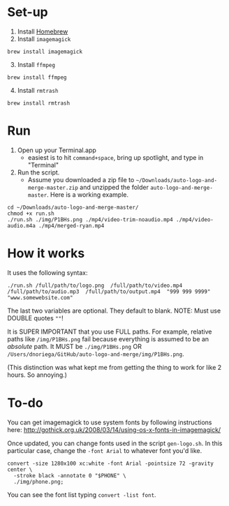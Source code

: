 # Set-up

1. Install [Homebrew](http://brew.sh/)
2. Install `imagemagick`

```
brew install imagemagick
```

3. Install `ffmpeg`

```
brew install ffmpeg
```

4. Install `rmtrash`

```
brew install rmtrash
```

# Run

1. Open up your Terminal.app
	- easiest is to hit `command+space`, bring up spotlight, and type in "Terminal"
2. Run the script. 
	- Assume you downloaded a zip file to `~/Downloads/auto-logo-and-merge-master.zip` and unzipped the folder `auto-logo-and-merge-master`. Here is a working example.

```
cd ~/Downloads/auto-logo-and-merge-master/
chmod +x run.sh
./run.sh ./img/P1BHs.png ./mp4/video-trim-noaudio.mp4 ./mp4/video-audio.m4a ./mp4/merged-ryan.mp4
```

# How it works

It uses the following syntax:

```
./run.sh /full/path/to/logo.png  /full/path/to/video.mp4  /full/path/to/audio.mp3  /full/path/to/output.mp4  "999 999 9999"  "www.somewebsite.com"
```

The last two variables are optional. They default to blank. NOTE: Must use DOUBLE quotes `""`!

It is SUPER IMPORTANT that you use FULL paths. For example, relative paths like `/img/P1BHs.png` fail because everything is assumed to be an *absolute* path. It MUST be `./img/P1BHs.png` OR `/Users/dnoriega/GitHub/auto-logo-and-merge/img/P1BHs.png`.

(This distinction was what kept me from getting the thing to work for like 2 hours. So annoying.)

# To-do

You can get imagemagick to use system fonts by following instructions here:
http://gothick.org.uk/2008/03/14/using-os-x-fonts-in-imagemagick/

Once updated, you can change fonts used in the script `gen-logo.sh`. In this particular case, change the `-font Arial` to whatever font you'd like.

```# phone number
convert -size 1280x100 xc:white -font Arial -pointsize 72 -gravity center \
  -stroke black -annotate 0 "$PHONE" \
  ./img/phone.png;
```

You can see the font list typing `convert -list font`.